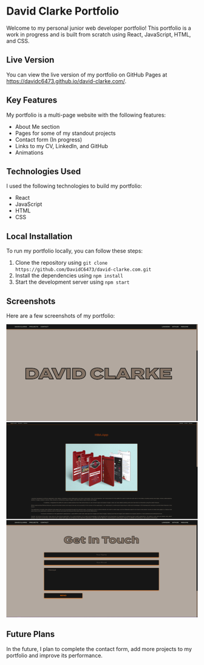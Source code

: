 # David Clarke Portfolio

Welcome to my personal junior web developer portfolio! This portfolio is a work in progress and is built from scratch using React, JavaScript, HTML, and CSS.

## Live Version

You can view the live version of my portfolio on GitHub Pages at https://davidc6473.github.io/david-clarke.com/.

## Key Features

My portfolio is a multi-page website with the following features:

- About Me section
- Pages for some of my standout projects
- Contact form (In progress)
- Links to my CV, LinkedIn, and GitHub
- Animations

## Technologies Used

I used the following technologies to build my portfolio:

- React
- JavaScript
- HTML
- CSS

## Local Installation

To run my portfolio locally, you can follow these steps:

1. Clone the repository using `git clone https://github.com/DavidC6473/david-clarke.com.git`
2. Install the dependencies using `npm install`
3. Start the development server using `npm start`

## Screenshots

Here are a few screenshots of my portfolio:

![Screenshot 1](./screenshots/screenshot1.PNG)
![Screenshot 2](./screenshots/screenshot2.png)
![Screenshot 3](./screenshots/screenshot3.png)

## Future Plans

In the future, I plan to complete the contact form, add more projects to my portfolio and improve its performance.

